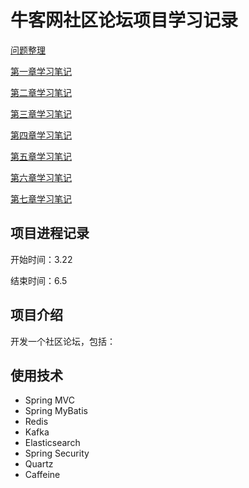 # 牛客网社区论坛项目学习记录

[问题整理](https://github.com/tietietietie/nowcoder_project/blob/master/Notes/Problems.md)

[第一章学习笔记](https://github.com/tietietietie/nowcoder_project/blob/master/Notes/Chapter1.md)

[第二章学习笔记](https://github.com/tietietietie/nowcoder_project/blob/master/Notes/Chapter2.md)

[第三章学习笔记](https://github.com/tietietietie/nowcoder_project/blob/master/Notes/Chapter3.md)

[第四章学习笔记](https://github.com/tietietietie/nowcoder_project/blob/master/Notes/Chapter4.md)

[第五章学习笔记](https://github.com/tietietietie/nowcoder_project/blob/master/Notes/Chapter5.md)

[第六章学习笔记](https://github.com/tietietietie/nowcoder_project/blob/master/Notes/Chapter6.md)

[第七章学习笔记](https://github.com/tietietietie/nowcoder_project/blob/master/Notes/Chapter7.md)

## 项目进程记录

开始时间：3.22

结束时间：6.5

## 项目介绍

开发一个社区论坛，包括：

## 使用技术

* Spring MVC
* Spring MyBatis
* Redis
* Kafka
* Elasticsearch
* Spring Security
* Quartz
* Caffeine
